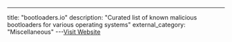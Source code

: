 ---
title: "bootloaders.io"
description: "Curated list of known malicious bootloaders for various operating systems"
external_category: "Miscellaneous"
---[Visit Website](https://www.bootloaders.io/)

